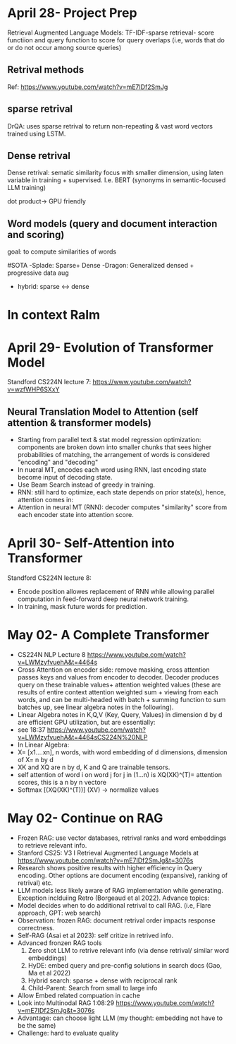 # April 28- Project Prep
Retrieval Augmented Language Models:
TF-IDF-sparse retrieval- score functiion and query function to score for query overlaps (i.e, words that do or do not occur among source queries)

## Retrival methods
Ref: https://www.youtube.com/watch?v=mE7IDf2SmJg
##  sparse retrival 
DrQA: uses sparse retrival to return non-repeating & vast word vectors trained using LSTM.
## Dense retrival
Dense retrival: sematic similarity focus with smaller dimension, using laten variable in training + supervised. I.e. BERT (synonyms in semantic-focused LLM training)

dot product-> GPU friendly

## Word models (query and document interaction and scoring)
goal: to compute similarities of words

#SOTA
-Splade: Sparse+ Dense
-Dragon: Generalized densed + progressive data aug
- hybrid: sparse <-> dense


# In context Ralm


# April 29- Evolution of Transformer Model 
Standford CS224N lecture 7: https://www.youtube.com/watch?v=wzfWHP6SXxY

## Neural Translation Model to Attention (self attention & transformer models)
- Starting from parallel text & stat model regression optimization: components are broken down into smaller chunks that sees higher probabilities of matching, the arrangement of words is considered "encoding" and "decoding"
- In nueral MT, encodes each word using RNN, last encoding state become input of decoding state.
- Use Beam Search instead of greedy in training.
- RNN: still hard to optimize, each state depends on prior state(s), hence, attention comes in:
- Attention in neural MT (RNN): decoder computes "similarity" score from each encoder state into attention score. 

# April 30- Self-Attention into Transformer

Standford CS224N lecture 8:
- Encode position allowes replacement of RNN while allowing parallel computation in feed-forward deep neural network training.
- In training, mask future words for prediction.


# May 02- A Complete Transformer
- CS224N NLP Lecture 8 
https://www.youtube.com/watch?v=LWMzyfvuehA&t=4464s
- Cross Attention on encoder side: remove masking, cross attention passes keys and values from encoder to decoder. Decoder produces query on these trainable values+ attention weighted values (these are results of entire context attention weighted sum + viewing from each words, and can be multi-headed with batch  + summing function to sum batches up, see linear algebra notes in the following).
- Linear Algebra notes in K,Q,V (Key, Query, Values) in dimension d by d are efficient GPU utilization, but are essentially:
- see 18:37 https://www.youtube.com/watch?v=LWMzyfvuehA&t=4464sCS224N%20NLP
-  In Linear Algebra:
- X= [x1....xn], n words, with word embedding of d dimensions, dimension of X= n by d
- XK and XQ are n by d, K and Q are trainable tensors.
- self attention of word i on word j for j in (1...n) is XQ(XK)^(T)= attention scores, this is a n by n vectore 
- Softmax [(XQ(XK)^(T))] (XV) -> normalize values

# May 02- Continue on RAG 
- Frozen RAG: use vector databases, retrival ranks and word embeddings to retrieve relevant info. 
- Stanford CS25: V3 I Retrieval Augmented Language Models at https://www.youtube.com/watch?v=mE7IDf2SmJg&t=3076s 
- Research shows positive results with higher efficiency in Query encoding. Other options are document encoding (expansive), ranking of retrival) etc. 
- LLM models less likely aware of RAG implementation while generating. Exception inclduiing Retro (Borgeaud et al 2022).
Advance topics:
- Model decides when to do additional retrival to call RAG. (i.e, Flare approach, GPT: web search)
- Observation: frozen RAG: document retrival order impacts response correctness.
- Self-RAG (Asai et al 2023): self critize in retrived info.
- Advanced fronzen RAG tools
    1. Zero shot LLM to retrive relevant info (via dense retrival/ similar word embeddings)
    2. HyDE: embed query and pre-config solutions in search docs (Gao, Ma et al 2022)
    3. Hybrid search: sparse + dense with reciprocal rank
    4. Child-Parent: Search from small to large info
- Allow Embed related compuation in cache
- Look into Multinodal RAG 1:08:29  https://www.youtube.com/watch?v=mE7IDf2SmJg&t=3076s
- Advantage: can choose light LLM (my thought: embedding not have to be the same)
- Challenge: hard to evaluate quality 
